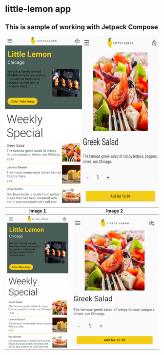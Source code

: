 ﻿# little-lemon app
 ## This is sample of working with Jetpack Compose
 <div style="display: flex;">
  <img src="https://github.com/BazaiHassan/images/blob/main/little-lemon/lm-1.png" alt="Image 1" style="width: 50%;">
  <img src="https://github.com/BazaiHassan/images/blob/main/little-lemon/lm-2.png" alt="Image 2" style="width: 50%;">
</div>

| Image 1                            | Image 2                            |
| ---------------------------------- | ---------------------------------- |
| ![Image 1](https://github.com/BazaiHassan/images/blob/main/little-lemon/lm-1.png)     | ![Image 2](https://github.com/BazaiHassan/images/blob/main/little-lemon/lm-2.png)     |


